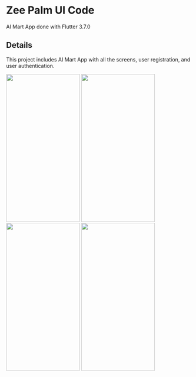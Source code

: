 # Zee Palm UI Code

AI Mart App done with Flutter 3.7.0

## Details

This project includes AI Mart App with all the screens, user registration, and user authentication.

<img src="https://github.com/zeepalm-training-grounds/aimart-dev/assets/128903428/a8a64e2b-03e1-4cf9-898e-0ed0c67e3cac" width="200" height="400" />
<img src="https://github.com/zeepalm-training-grounds/aimart-dev/assets/128903428/6e117ed0-65ee-4c57-b82f-d19cf4210246" width="200" height="400" />
<img src="https://github.com/zeepalm-training-grounds/aimart-dev/assets/128903428/7dc366ba-6e6e-4585-813b-457234847a47" width="200" height="400" />
<img src="" width="200" height="400" />
